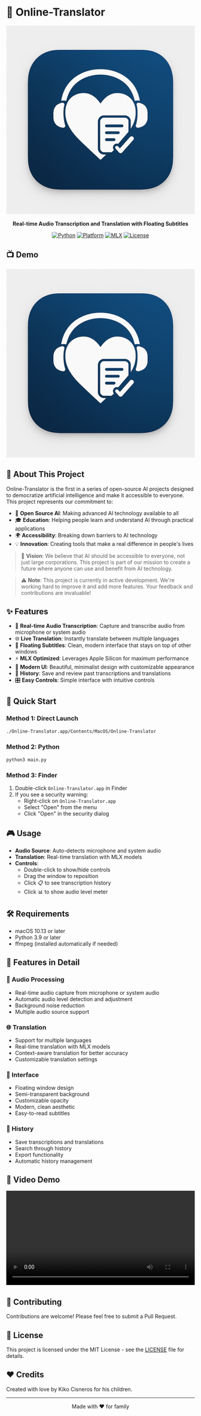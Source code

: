 # 🎯 Online-Translator

<div align="center">

![Online-Translator](media/logoCovi.png)

**Real-time Audio Transcription and Translation with Floating Subtitles**

[![Python](https://img.shields.io/badge/Python-3.9%2B-blue)](https://www.python.org)
[![Platform](https://img.shields.io/badge/Platform-macOS-lightgrey)](https://www.apple.com/macos)
[![MLX](https://img.shields.io/badge/MLX-Enabled-green)](https://ml-explore.github.io/mlx/build/html/index.html)
[![License](https://img.shields.io/badge/License-MIT-yellow)](LICENSE)

</div>

## 📺 Demo

![App Icon](media/logoCovi.png)

## 🌟 About This Project

Online-Translator is the first in a series of open-source AI projects designed to democratize artificial intelligence and make it accessible to everyone. This project represents our commitment to:

- 🤝 **Open Source AI**: Making advanced AI technology available to all
- 🎓 **Education**: Helping people learn and understand AI through practical applications
- 🌍 **Accessibility**: Breaking down barriers to AI technology
- 💡 **Innovation**: Creating tools that make a real difference in people's lives

> 💭 **Vision**: We believe that AI should be accessible to everyone, not just large corporations. This project is part of our mission to create a future where anyone can use and benefit from AI technology.

> ⚠️ **Note**: This project is currently in active development. We're working hard to improve it and add more features. Your feedback and contributions are invaluable!

## ✨ Features

- 🎤 **Real-time Audio Transcription**: Capture and transcribe audio from microphone or system audio
- 🌐 **Live Translation**: Instantly translate between multiple languages
- 🎯 **Floating Subtitles**: Clean, modern interface that stays on top of other windows
- ⚡ **MLX Optimized**: Leverages Apple Silicon for maximum performance
- 🎨 **Modern UI**: Beautiful, minimalist design with customizable appearance
- 📝 **History**: Save and review past transcriptions and translations
- 🎛️ **Easy Controls**: Simple interface with intuitive controls

## 🚀 Quick Start

### Method 1: Direct Launch
```bash
./Online-Translator.app/Contents/MacOS/Online-Translator
```

### Method 2: Python
```bash
python3 main.py
```

### Method 3: Finder
1. Double-click `Online-Translator.app` in Finder
2. If you see a security warning:
   - Right-click on `Online-Translator.app`
   - Select "Open" from the menu
   - Click "Open" in the security dialog

## 🎮 Usage

- **Audio Source**: Auto-detects microphone and system audio
- **Translation**: Real-time translation with MLX models
- **Controls**: 
  - Double-click to show/hide controls
  - Drag the window to reposition
  - Click 📋 to see transcription history
  - Click 📊 to show audio level meter

## 🛠️ Requirements

- macOS 10.13 or later
- Python 3.9 or later
- ffmpeg (installed automatically if needed)

## 💫 Features in Detail

### 🎤 Audio Processing
- Real-time audio capture from microphone or system audio
- Automatic audio level detection and adjustment
- Background noise reduction
- Multiple audio source support

### 🌐 Translation
- Support for multiple languages
- Real-time translation with MLX models
- Context-aware translation for better accuracy
- Customizable translation settings

### 🎨 Interface
- Floating window design
- Semi-transparent background
- Customizable opacity
- Modern, clean aesthetic
- Easy-to-read subtitles

### 📝 History
- Save transcriptions and translations
- Search through history
- Export functionality
- Automatic history management

## 🎥 Video Demo

<video src="media/demo.MP4" width="100%" controls>
  Your browser does not support the video tag.
</video>

## 🤝 Contributing

Contributions are welcome! Please feel free to submit a Pull Request.

## 📄 License

This project is licensed under the MIT License - see the [LICENSE](LICENSE) file for details.

## ❤️ Credits

Created with love by Kiko Cisneros for his children.

---

<div align="center">

Made with ❤️ for family

</div> 